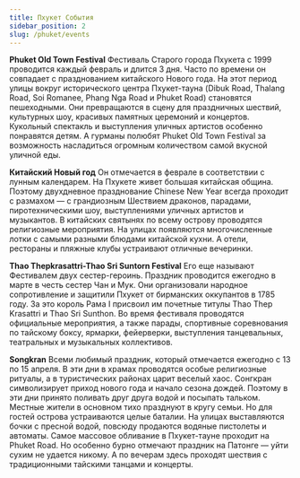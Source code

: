 ```yaml
---
title: Пхукет События
sidebar_position: 2
slug: /phuket/events
---
```



**Phuket Old Town Festival**
Фестиваль Старого города Пхукета с 1999 проводится каждый февраль и длится 3 дня. Часто по времени он совпадает с празднованием китайского Нового года. На этот период улицы вокруг исторического центра Пхукет-тауна (Dibuk Road, Thalang Road, Soi Romanee, Phang Nga Road и Phuket Road) становятся пешеходными. Они превращаются в сцену для праздничных шествий, культурных шоу, красивых памятных церемоний и концертов. Кукольный спектакль и выступления уличных артистов особенно понравятся детям. А гурманы полюбят Phuket Old Town Festival за возможность насладиться огромным количеством самой вкусной уличной еды.

**Китайский Новый год**
Он отмечается в феврале в соответствии с лунным календарем. На Пхукете живет большая китайская община. Поэтому двухдневное празднование Chinese New Year всегда проходит с размахом — с грандиозным Шествием драконов, парадами, пиротехническими шоу, выступлениями уличных артистов и музыкантов. В китайских святынях по всему острову проводятся религиозные мероприятия. На улицах появляются многочисленные лотки с самыми разными блюдами китайской кухни. А отели, рестораны и пляжные клубы устраивают отличные вечеринки.

**Thao Thepkrasattri-Thao Sri Suntorn Festival**
Его еще называют Фестивалем двух сестер-героинь. Праздник проводится ежегодно в марте в честь сестер Чан и Мук. Они организовали народное сопротивление и защитили Пхукет от бирманских оккупантов в 1785 году. За это король Рама I присвоил им почетные титулы Thao Thep Krasattri и Thao Sri Sunthon. Во время фестиваля проводятся официальные мероприятия, а также парады, спортивные соревнования по тайскому боксу, ярмарки, фейерверки, выступления танцевальных, театральных и музыкальных коллективов.

**Songkran**
Всеми любимый праздник, который отмечается ежегодно с 13 по 15 апреля. В эти дни в храмах проводятся особые религиозные ритуалы, а в туристических районах царит веселый хаос. Сонгкран символизирует приход нового года и начало сезона дождей. Поэтому в эти дни принято поливать друг друга водой и посыпать тальком. Местные жители в основном тихо празднуют в кругу семьи. Но для гостей острова устраиваются целые баталии. На улицах выставляются бочки с пресной водой, повсюду продаются водяные пистолеты и автоматы. Самое массовое обливание в Пхукет-тауне проходит на Phuket Road. Но особенно бурно отмечают праздник на Патонге — уйти сухим не удается никому. А по вечерам здесь проходят шествия с традиционными тайскими танцами и концерты.